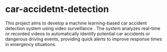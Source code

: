 # car-accidetnt-detection
This project aims to develop a machine learning-based car accident detection system using video surveillance . The system analyzes real-time or recorded videos to automatically identify potential car accidents or dangerous driving events, providing quick alerts to improve response times in emergency situations.
